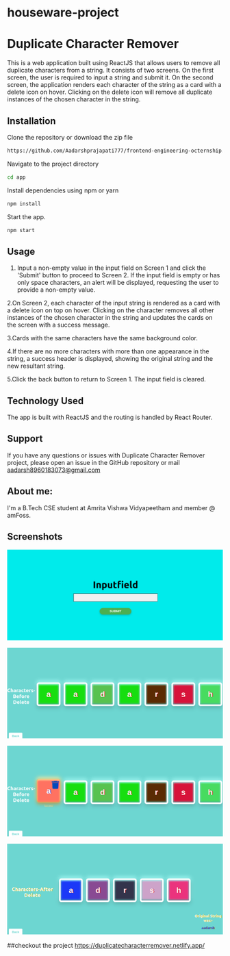 # houseware-project


# Duplicate Character Remover


This is a web application built using ReactJS that allows users to remove all duplicate characters from a string. It consists of two screens. On the first screen, the user is required to input a string and submit it. On the second screen, the application renders each character of the string as a card with a delete icon on hover. Clicking on the delete icon will remove all duplicate instances of the chosen character in the string.

## Installation

Clone the repository or download the zip file
```bash
https://github.com/Aadarshprajapati777/frontend-engineering-octernship.git
```
Navigate to the project directory

```bash
cd app

```
Install dependencies using npm or yarn

```bash
npm install

```

Start the app.

```bash
npm start

```
## Usage

1. Input a non-empty value in the input field on   Screen 1 and click the 'Submit' button to proceed to Screen 2. If the input field is empty or has only space characters, an alert will be displayed, requesting the user to provide a non-empty value.

2.On Screen 2, each character of the input string is rendered as a card with a delete icon on top on hover. Clicking on the character removes all other instances of the chosen character in the string and updates the cards on the screen with a success message.

3.Cards with the same characters have the same background color.

4.If there are no more characters with more than one appearance in the string, a success header is displayed, showing the original string and the new resultant string.

5.Click the back button to return to Screen 1. The input field is cleared.


## Technology Used

The app is built with ReactJS and the routing is handled by React Router.





## Support

If you have any questions or issues with Duplicate Character Remover project, please open an issue in the GitHub repository or mail aadarsh8960183073@gmail.com



## About me:

I'm a B.Tech CSE student at Amrita Vishwa Vidyapeetham and member @ amFoss.




## Screenshots

![App Screenshot](https://github.com/Aadarshprajapati777/houseware-project/blob/main/app/src/screenshots/Screenshot%20from%202023-03-22%2015-15-02.png?raw=true)


![App Screenshot](https://github.com/Aadarshprajapati777/houseware-project/blob/main/app/src/screenshots/Screenshot%20from%202023-03-22%2015-20-47.png?raw=true)

![App Screenshot](https://github.com/Aadarshprajapati777/houseware-project/blob/main/app/src/screenshots/Screenshot%20from%202023-03-22%2015-20-56.png?raw=true)


![App Screenshot](https://github.com/Aadarshprajapati777/houseware-project/blob/main/app/src/screenshots/Screenshot%20from%202023-03-22%2015-21-00.png?raw=true)


##checkout the project
https://duplicatecharacterremover.netlify.app/

